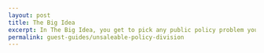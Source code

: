 ```yaml
---
layout: post
title: The Big Idea
excerpt: In The Big Idea, you get to pick any public policy problem you like and then you have 5 minutes to pitch the best solution you can come up with.
permalink: guest-guides/unsaleable-policy-division
---
```


